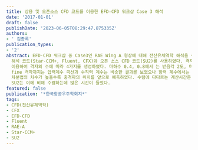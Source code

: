 ```yaml
---
title: 상용 및 오픈소스 CFD 코드를 이용한 EFD-CFD 워크샵 Case 3 해석
date: '2017-01-01'
draft: false
publishDate: '2023-06-05T08:29:47.875335Z'
authors:
- ' 김종록'
publication_types:
- '2'
abstract: EFD-CFD 워크샵 중 Case3인 RAE Wing A 형상에 대해 전산유체역학 해석을 수행하였다. 해석자로 3개의 상용 CFD
  해석 코드(Star-CCM+, Fluent, CFX)와 오픈 소스 CFD 코드(SU2)를 사용하였다. 격자는 상용 격자 생성 코드인 Pointwise를
  이용하여 격자의 수에 따라 4가지를 생성하였다. 마하수 0.4, 0.8에서 는 받음각 2도, 마하수 0.9에서 받음각 1도에서 해석하였다. coarse격자부터
  fine 격자까지는 압력계수 곡선과 수직력 계수는 비슷한 결과를 보였으나 항력 계수에서는 차이가 있었다. Star-CCM+과 Fluent의 해석에서
  차분법의 차수가 높을수록 충격파의 위치를 앞으로 예측하였다. 수렴에 다다르는 계산시간은 Fluent, Star-CCM+, CFX의 순으로 나타났고
  SU2는 이에 비해 수렴하는데 많은 시간이 들었다.
featured: false
publication: '*한국항공우주학회지*'
tags:
- CFD(전산유체역학)
- CFX
- EFD-CFD
- Fluent
- RAE-A
- Star-CCM+
- SU2
---
```


